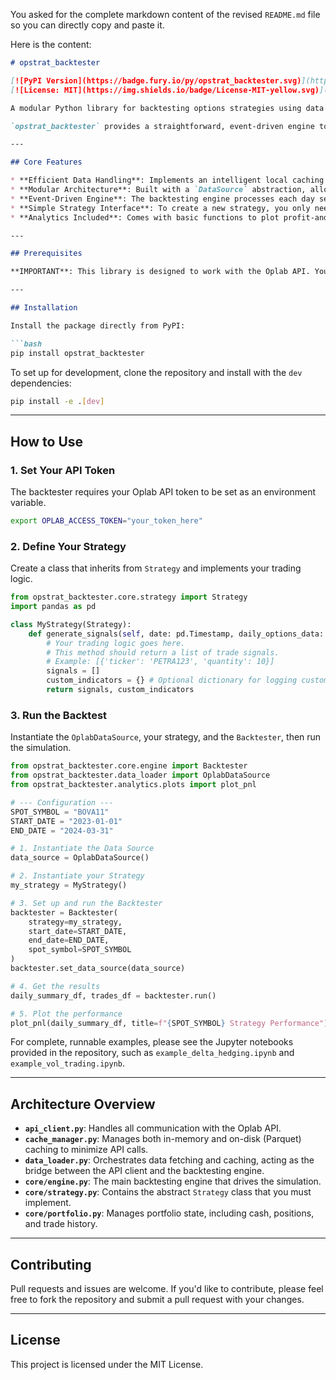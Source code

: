 You asked for the complete markdown content of the revised `README.md` file so you can directly copy and paste it.

Here is the content:

````markdown
# opstrat_backtester

[![PyPI Version](https://badge.fury.io/py/opstrat_backtester.svg)](https://badge.fury.io/py/opstrat_backtester)
[![License: MIT](https://img.shields.io/badge/License-MIT-yellow.svg)](https://opensource.org/licenses/MIT)

A modular Python library for backtesting options strategies using data from the Brazilian market.

`opstrat_backtester` provides a straightforward, event-driven engine to help you test your trading ideas without getting bogged down in data fetching and portfolio management boilerplate.

---

## Core Features

* **Efficient Data Handling**: Implements an intelligent local caching system using Parquet files. Data is fetched from the API only once, making subsequent backtests significantly faster.
* **Modular Architecture**: Built with a `DataSource` abstraction, allowing for future integration of other data providers beyond the current Oplab implementation.
* **Event-Driven Engine**: The backtesting engine processes each day sequentially, handling trades, market events (like expirations), and portfolio valuation in a clear and logical order.
* **Simple Strategy Interface**: To create a new strategy, you only need to subclass the `Strategy` class and implement your logic in the `generate_signals` method.
* **Analytics Included**: Comes with basic functions to plot profit-and-loss curves and calculate common performance statistics.

---

## Prerequisites

**IMPORTANT**: This library is designed to work with the Oplab API. You **must** have a valid Oplab API access key with permission to retrieve **historical data**.

---

## Installation

Install the package directly from PyPI:

```bash
pip install opstrat_backtester
````

To set up for development, clone the repository and install with the `dev` dependencies:

```bash
pip install -e .[dev]
```

-----

## How to Use

### 1\. Set Your API Token

The backtester requires your Oplab API token to be set as an environment variable.

```bash
export OPLAB_ACCESS_TOKEN="your_token_here"
```

### 2\. Define Your Strategy

Create a class that inherits from `Strategy` and implements your trading logic.

```python
from opstrat_backtester.core.strategy import Strategy
import pandas as pd

class MyStrategy(Strategy):
    def generate_signals(self, date: pd.Timestamp, daily_options_data: pd.DataFrame, stock_history: pd.DataFrame, portfolio):
        # Your trading logic goes here.
        # This method should return a list of trade signals.
        # Example: [{'ticker': 'PETRA123', 'quantity': 10}]
        signals = []
        custom_indicators = {} # Optional dictionary for logging custom data
        return signals, custom_indicators
```

### 3\. Run the Backtest

Instantiate the `OplabDataSource`, your strategy, and the `Backtester`, then run the simulation.

```python
from opstrat_backtester.core.engine import Backtester
from opstrat_backtester.data_loader import OplabDataSource
from opstrat_backtester.analytics.plots import plot_pnl

# --- Configuration ---
SPOT_SYMBOL = "BOVA11"
START_DATE = "2023-01-01"
END_DATE = "2024-03-31"

# 1. Instantiate the Data Source
data_source = OplabDataSource()

# 2. Instantiate your Strategy
my_strategy = MyStrategy()

# 3. Set up and run the Backtester
backtester = Backtester(
    strategy=my_strategy,
    start_date=START_DATE,
    end_date=END_DATE,
    spot_symbol=SPOT_SYMBOL
)
backtester.set_data_source(data_source)

# 4. Get the results
daily_summary_df, trades_df = backtester.run()

# 5. Plot the performance
plot_pnl(daily_summary_df, title=f"{SPOT_SYMBOL} Strategy Performance")
```

For complete, runnable examples, please see the Jupyter notebooks provided in the repository, such as `example_delta_hedging.ipynb` and `example_vol_trading.ipynb`.

-----

## Architecture Overview

  * **`api_client.py`**: Handles all communication with the Oplab API.
  * **`cache_manager.py`**: Manages both in-memory and on-disk (Parquet) caching to minimize API calls.
  * **`data_loader.py`**: Orchestrates data fetching and caching, acting as the bridge between the API client and the backtesting engine.
  * **`core/engine.py`**: The main backtesting engine that drives the simulation.
  * **`core/strategy.py`**: Contains the abstract `Strategy` class that you must implement.
  * **`core/portfolio.py`**: Manages portfolio state, including cash, positions, and trade history.

-----

## Contributing

Pull requests and issues are welcome. If you'd like to contribute, please feel free to fork the repository and submit a pull request with your changes.

-----

## License

This project is licensed under the MIT License.

```
```